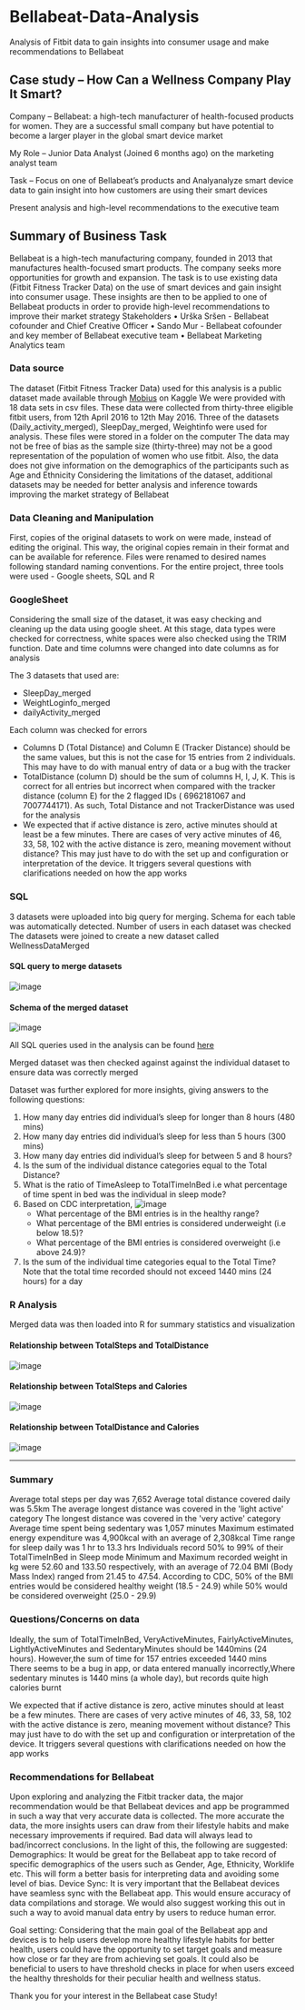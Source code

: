 # Bellabeat-Data-Analysis
Analysis of Fitbit data to gain insights into consumer usage and make recommendations to Bellabeat


## Case study – How Can a Wellness Company Play It Smart?
Company – Bellabeat: a high-tech manufacturer of health-focused products for women. They are a successful small company but have potential to become a larger player in the global smart device market

My Role – Junior Data Analyst (Joined 6 months ago) on the marketing analyst team

Task – Focus on one of Bellabeat’s products and Analyanalyze smart device data to gain insight into how customers are using their smart devices

Present analysis and high-level recommendations to the executive team

## Summary of Business Task
Bellabeat is a high-tech manufacturing company, founded in 2013 that manufactures health-focused smart products.  The company seeks more opportunities for growth and expansion. The task is to use existing data (Fitbit Fitness Tracker Data) on the use of smart devices and gain insight into consumer usage. These insights are then to be applied to one of Bellabeat products in order to provide high-level recommendations to improve their market strategy
Stakeholders
•	Urška Sršen - Bellabeat cofounder and Chief Creative Officer
•	Sando Mur - Bellabeat cofounder and key member of Bellabeat executive team
•	Bellabeat Marketing Analytics team


### Data source

The dataset (Fitbit Fitness Tracker Data) used for this analysis is a public dataset made available through [Mobius](https://www.kaggle.com/datasets/arashnic/fitbit) on Kaggle 
We were provided with 18 data sets in csv files. These data were collected from thirty-three eligible fitbit users, from 12th April 2016 to 12th May 2016. Three of the datasets (Daily_activity_merged), SleepDay_merged, Weightinfo were used for analysis. These files were stored in a folder on the computer 
The data may not be free of bias as the sample size (thirty-three) may not be a good representation of the population of women who use fitbit. Also, the data does not give information on the demographics of the participants such as Age and Ethnicity
Considering the limitations of the dataset, additional datasets may be needed for better analysis and inference towards improving the market strategy of Bellabeat

### Data Cleaning and Manipulation

First, copies of the original datasets to work on were made, instead of editing the original. This way, the original copies remain in their format and can be available for reference. Files were renamed to desired names following standard naming conventions.
For the entire project, three tools were used - Google sheets, SQL and R 

### GoogleSheet

Considering the small size of the dataset, it was easy checking and cleaning up the data using google sheet. At this stage, data types were checked for correctness, white spaces were also checked using the TRIM function. Date and time columns were changed into date columns as for analysis

The 3 datasets that used are:
-	SleepDay_merged
-	WeightLoginfo_merged
-	dailyActivity_merged

Each column was checked for errors 
-	Columns D (Total Distance) and Column E (Tracker Distance) should be the same values, but this is not the case for 15 entries from 2 individuals. This may have to do with manual entry of data or a bug with the tracker
-	TotalDistance (column D) should be the sum of columns H, I, J, K. This is correct for all entries but incorrect when compared with the tracker distance (column E) for the 2 flagged IDs ( 6962181067 and 7007744171). As such, Total Distance and not TrackerDistance was used for the analysis
-	We expected that if active distance is zero, active minutes should at least be a few minutes. There are cases of very active minutes of 46, 33, 58, 102 with the active distance is zero, meaning movement without distance? This may just have to do with the set up and configuration or interpretation of the device. It triggers several questions with clarifications needed on how the app works

### SQL

3 datasets were uploaded into big query for merging. Schema for each table was automatically detected. 
Number of users in each dataset was checked
The datasets were joined to create a new dataset called WellnessDataMerged

#### SQL query to merge datasets
 ![image](https://github.com/LaurettaNg/Bellabeat-Data-Analysis/blob/main/images/SQL%20Query%20to%20Merge%20datasets.jpg?raw=true)

#### Schema of the merged dataset
![image](https://github.com/LaurettaNg/Bellabeat-Data-Analysis/blob/main/images/Merged_Data%20Schema.jpg?raw=true)

All SQL queries used in the analysis can be found [here](https://github.com/LaurettaNg/Bellabeat-Data-Analysis/blob/main/queries.sql)


Merged dataset was then checked against against the individual dataset to ensure data was correctly merged 

Dataset was further explored for more insights, giving answers to the following questions:

1.	How many day entries did individual’s sleep for longer than 8 hours (480 mins)
2.	How many day entries did individual’s sleep for less than 5 hours (300 mins)
3.	How many day entries did individual’s sleep for between 5 and 8 hours?
4.	Is the sum of the individual distance categories equal to the Total Distance?
5.	What is the ratio of TimeAsleep to TotalTimeInBed i.e what percentage of time spent in bed was the individual in sleep mode?
6.	Based on CDC interpretation,
    ![image](https://github.com/LaurettaNg/Bellabeat-Data-Analysis/blob/main/images/BMI%20.jpg?raw=true)
    - What percentage of the BMI entries is in the healthy range?
    - What percentage of the BMI entries is considered underweight (i.e below 18.5)?
    - What percentage of the BMI entries is considered overweight (i.e above 24.9)?
7.	 Is the sum of the individual time categories equal to the Total   Time? Note that the total time recorded should not exceed 1440 mins (24 hours) for a day

### R Analysis

Merged data was then loaded into R for summary statistics and visualization

#### Relationship between TotalSteps and TotalDistance
![image](https://github.com/LaurettaNg/Bellabeat-Data-Analysis/blob/main/images/TotalSteps%20vs%20TotalDistance.png?raw=true)

#### Relationship between TotalSteps and Calories
![image](https://github.com/LaurettaNg/Bellabeat-Data-Analysis/blob/main/images/TotalSteps%20vs%20Calories.png?raw=true)

#### Relationship between TotalDistance and Calories
![image](https://github.com/LaurettaNg/Bellabeat-Data-Analysis/blob/main/images/TotalDistance%20vs%20Calories.png?raw=true)

---

### Summary
 Average total steps per day was 7,652
 Average total distance covered daily was 5.5km
 The average longest distance was covered in the 'light active' category
 The longest distance was covered in the 'very active' category
 Average time spent being sedentary was 1,057 minutes
 Maximum estimated energy expenditure was 4,900kcal with an average of 2,308kcal
 Time range for sleep daily was 1 hr to 13.3 hrs
 Individuals record 50% to 99% of their TotalTimeInBed in Sleep mode
 Minimum and Maximum recorded weight in kg were 52.60 and 133.50 respectively, with an average of 72.04
 BMI (Body Mass Index) ranged from 21.45 to 47.54. According to CDC, 50% of the BMI entries would be considered  healthy weight (18.5 - 24.9) while 50% would be considered overweight (25.0 - 29.9)

 ### Questions/Concerns on data
 Ideally, the sum of TotalTimeInBed, VeryActiveMinutes, FairlyActiveMinutes, LightlyActiveMinutes and SedentaryMinutes  should be 1440mins (24 hours). However,the sum of time for 157 entries exceeded 1440 mins  
 There seems to be a bug in app, or data entered manually incorrectly,Where sedentary minutes is 1440 mins (a whole day), but records quite high calories burnt  
 
 We expected that if active distance is zero, active minutes should at least be a few minutes. There are cases of very active minutes of 46, 33, 58, 102 with the active distance is zero, meaning movement without distance? This may just have to do with the set up and configuration or interpretation of the device. It triggers several questions with clarifications needed on how the app works

 ### Recommendations for Bellabeat
Upon exploring and analyzing the Fitbit tracker data, the major recommendation would be that Bellabeat devices and app be programmed in such a way that very accurate data is collected. The more accurate the data, the more insights users can draw from their lifestyle habits and make necessary improvements if required. Bad data will always lead to bad/incorrect conclusions. In the light of this, the following are suggested:
Demographics: It would be great for the Bellabeat app to take record of specific demographics of the users such as Gender, Age, Ethnicity, Worklife etc. This will form a better basis for interpreting data and avoiding some level of bias. 
Device Sync: It is very important that the Bellabeat devices have seamless sync with the Bellabeat app. This would ensure accuracy of data compilations and storage. We would also suggest working this out in such a way to avoid manual data entry by users to reduce human error.

Goal setting: Considering that the main goal of the Bellabeat app and devices is to help users develop more healthy lifestyle habits for better health, users could have the opportunity to set target goals and measure how close or far they are from achieving set goals. It could also be beneficial to users to have threshold checks in place for when users exceed the healthy thresholds for their peculiar health and wellness status. 

Thank you for your interest in the Bellabeat case Study!
